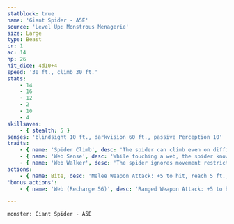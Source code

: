 ```yaml
---
statblock: true
name: 'Giant Spider - A5E'
source: 'Level Up: Monstrous Menagerie'
size: Large
type: Beast
cr: 1
ac: 14
hp: 26
hit_dice: 4d10+4
speed: '30 ft., climb 30 ft.'
stats:
    - 14
    - 16
    - 12
    - 2
    - 10
    - 4
skillsaves:
    - { stealth: 5 }
senses: 'blindsight 10 ft., darkvision 60 ft., passive Perception 10'
traits:
    - { name: 'Spider Climb', desc: 'The spider can climb even on difficult surfaces and upside down on ceilings.' }
    - { name: 'Web Sense', desc: 'While touching a web, the spider knows the location of other creatures touching that web.' }
    - { name: 'Web Walker', desc: 'The spider ignores movement restrictions imposed by webs.' }
actions:
    - { name: Bite, desc: 'Melee Weapon Attack: +5 to hit, reach 5 ft., one target. Hit: 5 (1d4+3) piercing damage and the target makes a DC 11 Constitution saving throw, taking 9 (2d8) poison damage on a failure. If the poison damage reduces the target to 0 hit points, the target is made stable but poisoned for 1 hour, even if it regains hit points, and it is paralyzed while poisoned in this way.' }
'bonus actions':
    - { name: 'Web (Recharge 56)', desc: 'Ranged Weapon Attack: +5 to hit, range 20/60 feet., one Large or smaller creature. Hit: The creature is restrained by a web. As an action, a creature can make a DC 12 Strength check, breaking the web on a success. The effect also ends if the web is destroyed. The web is an object with AC 10, 1 hit point, and immunity to all forms of damage except slashing, fire, and force.' }

---
```

```statblock
monster: Giant Spider - A5E
```
